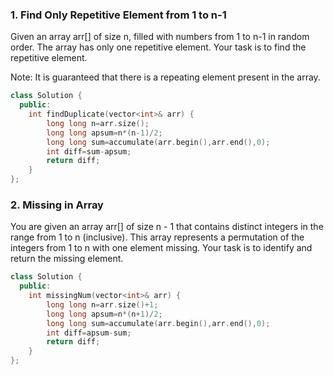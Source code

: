 ### 1. Find Only Repetitive Element from 1 to n-1
Given an array arr[] of size n, filled with numbers from 1 to n-1 in random order. The array has only one repetitive element. Your task is to find the repetitive element.

Note: It is guaranteed that there is a repeating element present in the array.

```cpp
class Solution {
  public:
    int findDuplicate(vector<int>& arr) {
        long long n=arr.size();
        long long apsum=n*(n-1)/2;
        long long sum=accumulate(arr.begin(),arr.end(),0);
        int diff=sum-apsum;
        return diff;
    }
};
```

### 2. Missing in Array
You are given an array arr[] of size n - 1 that contains distinct integers in the range from 1 to n (inclusive). This array represents a permutation of the integers from 1 to n with one element missing. Your task is to identify and return the missing element.

```cpp
class Solution {
  public:
    int missingNum(vector<int>& arr) {
        long long n=arr.size()+1;
        long long apsum=n*(n+1)/2;
        long long sum=accumulate(arr.begin(),arr.end(),0);
        int diff=apsum-sum;
        return diff;
    }
};
```
